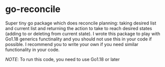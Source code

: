 # go-reconcile

Super tiny go package which does reconcile planning: taking desired list and current list and returning the action to take to reach desired states (adding to or deleting from current state). I wrote this package to play with Go1.18 generics functinality and you should not use this in your code if possible. I recommend you to write your own if you need similar functionality in your code.

*NOTE*: To run this code, you need to use Go1.18 or later

